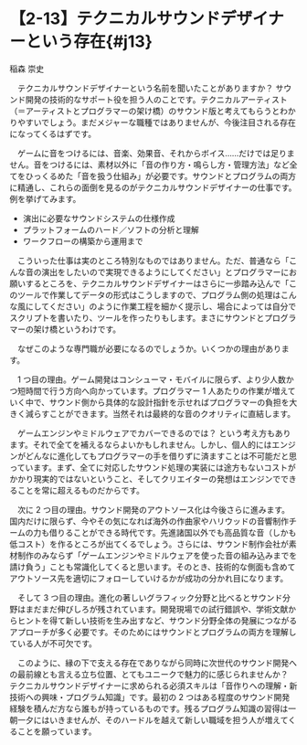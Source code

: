 # 【2-13】テクニカルサウンドデザイナーという存在{#j13}

<div class="author">稲森 崇史</div>

　テクニカルサウンドデザイナーという名前を聞いたことがありますか？ サウンド開発の技術的なサポート役を担う人のことです。テクニカルアーティスト（＝アーティストとプログラマーの架け橋）のサウンド版と考えてもらうとわかりやすいでしょう。まだメジャーな職種ではありませんが、今後注目される存在になってくるはずです。

　ゲームに音をつけるには、音楽、効果音、それからボイス……だけでは足りません。音をつけるには、素材以外に「音の作り方・鳴らし方・管理方法」など全てをひっくるめた「音を扱う仕組み」が必要です。サウンドとプログラムの両方に精通し、これらの面倒を見るのがテクニカルサウンドデザイナーの仕事です。例を挙げてみます。

* 演出に必要なサウンドシステムの仕様作成
* プラットフォームのハード／ソフトの分析と理解
* ワークフローの構築から運用まで

　こういった仕事は実のところ特別なものではありません。ただ、普通なら「こんな音の演出をしたいので実現できるようにしてください」とプログラマーにお願いするところを、テクニカルサウンドデザイナーはさらに一歩踏み込んで「このツールで作業してデータの形式はこうしますので、プログラム側の処理はこんな風にしてください」のように作業工程を細かく提示し、場合によっては自分でスクリプトを書いたり、ツールを作ったりもします。まさにサウンドとプログラマーの架け橋というわけです。

　なぜこのような専門職が必要になるのでしょうか。いくつかの理由があります。

　1 つ目の理由。ゲーム開発はコンシューマ・モバイルに限らず、より少人数かつ短時間で行う方向へ向かっています。プログラマー 1 人あたりの作業が増えていく中で、サウンド側から具体的な設計指針を示せればプログラマーの負担を大きく減らすことができます。当然それは最終的な音のクオリティに直結します。

　ゲームエンジンやミドルウェアでカバーできるのでは？ という考え方もあります。それで全てを補えるならよいかもしれません。しかし、個人的にはエンジンがどんなに進化してもプログラマーの手を借りずに済ますことは不可能だと思っています。まず、全てに対応したサウンド処理の実装には途方もないコストがかかり現実的ではないということ、そしてクリエイターの発想はエンジンでできることを常に超えるものだからです。

　次に 2 つ目の理由。サウンド開発のアウトソース化は今後さらに進みます。国内だけに限らず、今やその気になれば海外の作曲家やハリウッドの音響制作チームの力も借りることができる時代です。先進諸国以外でも高品質な音（しかも低コスト）を作るところが出てくるでしょう。さらには、サウンド制作会社が素材制作のみならず「ゲームエンジンやミドルウェアを使った音の組み込みまでを請け負う」ことも常識化してくると思います。そのとき、技術的な側面も含めてアウトソース先を適切にフォローしていけるかが成功の分かれ目になります。

　そして 3 つ目の理由。進化の著しいグラフィック分野と比べるとサウンド分野はまだまだ伸びしろが残されています。開発現場での試行錯誤や、学術文献からヒントを得て新しい技術を生み出すなど、サウンド分野全体の発展につながるアプローチが多く必要です。そのためにはサウンドとプログラムの両方を理解している人が不可欠です。

　このように、縁の下で支える存在でありながら同時に次世代のサウンド開発への最前線とも言える立ち位置、とてもユニークで魅力的に感じられませんか？ テクニカルサウンドデザイナーに求められる必須スキルは「音作りへの理解・新技術への興味・プログラム知識」です。最初の 2 つはある程度のサウンド開発経験を積んだ方なら誰もが持っているものです。残るプログラム知識の習得は一朝一夕にはいきませんが、そのハードルを越えて新しい職域を担う人が増えてくることを願っています。
